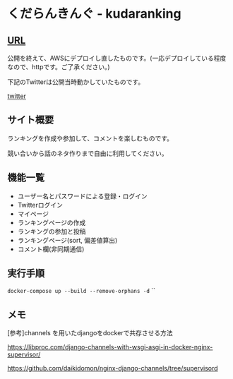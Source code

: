 # くだらんきんぐ - kudaranking

## [URL](http://52.192.6.119/)

公開を終えて、AWSにデプロイし直したものです。(一応デプロイしている程度なので、httpです。ご了承ください。)

下記のTwitterは公開当時動かしていたものです。

[twitter](https://twitter.com/kudaranking) 

## サイト概要
ランキングを作成や参加して、コメントを楽しむものです。

競い合いから話のネタ作りまで自由に利用してください。

## 機能一覧
- ユーザー名とパスワードによる登録・ログイン
- Twitterログイン
- マイページ
- ランキングページの作成
- ランキングの参加と投稿
- ランキングページ(sort, 偏差値算出)
- コメント欄(非同期通信)

## 実行手順
`docker-compose up --build --remove-orphans -d`
``

## メモ
[参考]channels を用いたdjangoをdockerで共存させる方法

https://libproc.com/django-channels-with-wsgi-asgi-in-docker-nginx-supervisor/

https://github.com/daikidomon/nginx-django-channels/tree/supervisord
